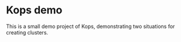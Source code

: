 # Kops demo

This is a small demo project of Kops, demonstrating two situations for creating clusters.
